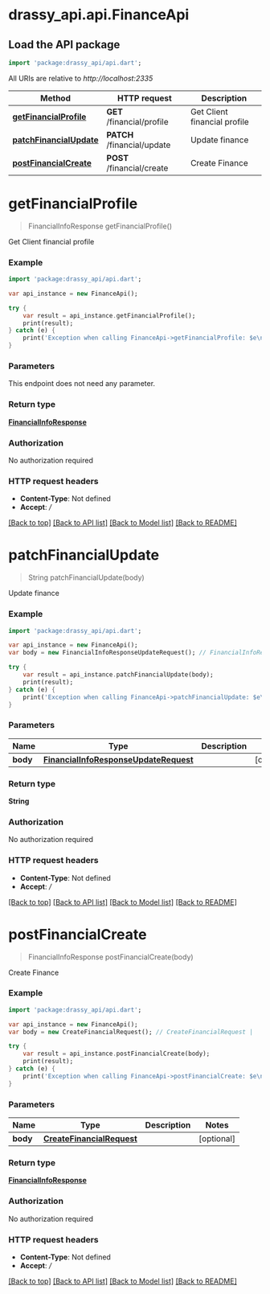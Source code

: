 # drassy_api.api.FinanceApi

## Load the API package
```dart
import 'package:drassy_api/api.dart';
```

All URIs are relative to *http://localhost:2335*

Method | HTTP request | Description
------------- | ------------- | -------------
[**getFinancialProfile**](FinanceApi.md#getfinancialprofile) | **GET** /financial/profile | Get Client financial profile
[**patchFinancialUpdate**](FinanceApi.md#patchfinancialupdate) | **PATCH** /financial/update | Update finance
[**postFinancialCreate**](FinanceApi.md#postfinancialcreate) | **POST** /financial/create | Create Finance


# **getFinancialProfile**
> FinancialInfoResponse getFinancialProfile()

Get Client financial profile

### Example
```dart
import 'package:drassy_api/api.dart';

var api_instance = new FinanceApi();

try {
    var result = api_instance.getFinancialProfile();
    print(result);
} catch (e) {
    print('Exception when calling FinanceApi->getFinancialProfile: $e\n');
}
```

### Parameters
This endpoint does not need any parameter.

### Return type

[**FinancialInfoResponse**](FinancialInfoResponse.md)

### Authorization

No authorization required

### HTTP request headers

 - **Content-Type**: Not defined
 - **Accept**: */*

[[Back to top]](#) [[Back to API list]](../README.md#documentation-for-api-endpoints) [[Back to Model list]](../README.md#documentation-for-models) [[Back to README]](../README.md)

# **patchFinancialUpdate**
> String patchFinancialUpdate(body)

Update finance

### Example
```dart
import 'package:drassy_api/api.dart';

var api_instance = new FinanceApi();
var body = new FinancialInfoResponseUpdateRequest(); // FinancialInfoResponseUpdateRequest | 

try {
    var result = api_instance.patchFinancialUpdate(body);
    print(result);
} catch (e) {
    print('Exception when calling FinanceApi->patchFinancialUpdate: $e\n');
}
```

### Parameters

Name | Type | Description  | Notes
------------- | ------------- | ------------- | -------------
 **body** | [**FinancialInfoResponseUpdateRequest**](FinancialInfoResponseUpdateRequest.md)|  | [optional] 

### Return type

**String**

### Authorization

No authorization required

### HTTP request headers

 - **Content-Type**: Not defined
 - **Accept**: */*

[[Back to top]](#) [[Back to API list]](../README.md#documentation-for-api-endpoints) [[Back to Model list]](../README.md#documentation-for-models) [[Back to README]](../README.md)

# **postFinancialCreate**
> FinancialInfoResponse postFinancialCreate(body)

Create Finance

### Example
```dart
import 'package:drassy_api/api.dart';

var api_instance = new FinanceApi();
var body = new CreateFinancialRequest(); // CreateFinancialRequest | 

try {
    var result = api_instance.postFinancialCreate(body);
    print(result);
} catch (e) {
    print('Exception when calling FinanceApi->postFinancialCreate: $e\n');
}
```

### Parameters

Name | Type | Description  | Notes
------------- | ------------- | ------------- | -------------
 **body** | [**CreateFinancialRequest**](CreateFinancialRequest.md)|  | [optional] 

### Return type

[**FinancialInfoResponse**](FinancialInfoResponse.md)

### Authorization

No authorization required

### HTTP request headers

 - **Content-Type**: Not defined
 - **Accept**: */*

[[Back to top]](#) [[Back to API list]](../README.md#documentation-for-api-endpoints) [[Back to Model list]](../README.md#documentation-for-models) [[Back to README]](../README.md)

